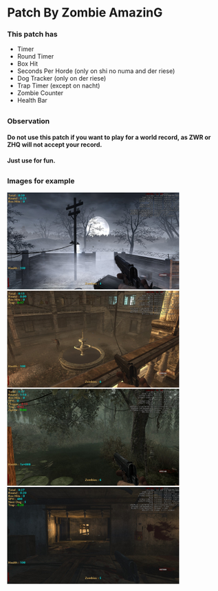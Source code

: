 # Patch By Zombie AmazinG
### This patch has
- Timer
- Round Timer
- Box Hit
- Seconds Per Horde (only on shi no numa and der riese)
- Dog Tracker (only on der riese)
- Trap Timer (except on nacht)
- Zombie Counter
- Health Bar

##

### Observation
#### Do not use this patch if you want to play for a world record, as ZWR or ZHQ will not accept your record.
#### Just use for fun.

##
### Images for example
<img src="./images/shot0058.jpg" alt="Nacht Der Untoten" width="400" height="225">
<img src="./images/shot0057.jpg" alt="Verruckt" width="400" height="225">
<img src="./images/shot0056.jpg" alt="Shi No Numa" width="400" height="225">
<img src="./images/shot0055.jpg" alt="Der Riese" width="400" height="225">


